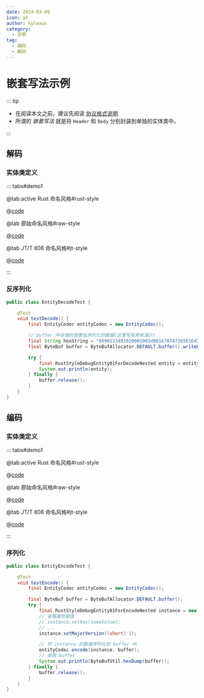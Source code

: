 ```yaml
---
date: 2024-03-09
icon: at
author: hylexus
category:
  - 示例
tag:
  - 编码
  - 解码
---
```


# 嵌套写法示例

::: tip

- 在阅读本文之前，建议先阅读 [协议格式说明](index.md)
- 所谓的 _嵌套写法_ 就是将 `Header` 和 `Body` 分别封装到单独的实体类中。

:::

## 解码

### 实体类定义

::: tabs#demo1

@tab:active Rust 命名风格#rust-style

@[code](@src/core/entity-codec/RustStyleDebugEntity01ForDecodeNested.java)

@tab 原始命名风格#raw-style

@[code](@src/core/entity-codec/RawStyleDebugEntity01ForDecodeNested.java)

@tab JT/T 808 命名风格#jt-style

@[code](@src/core/entity-codec/JtStyleDebugEntity01ForDecodeNested.java)

:::

### 反序列化

```java {12,15}
public class EntityDecodeTest {

    @Test
    void testDecode() {
        final EntityCodec entityCodec = new EntityCodec();

        // buffer 中存储的是要反序列化的数据(这里写死用来演示)
        final String hexString = "8090123401020001003d001678747265616d2d636f6465632ee794a8e688b7e5908d001178747265616d2d636f6465632ec3dcc2eb3230323130323033013911112222270fff9c";
        final ByteBuf buffer = ByteBufAllocator.DEFAULT.buffer().writeBytes(XtreamBytes.decodeHex(hexString));

        try {
            final RustStyleDebugEntity01ForDecodeNested entity = entityCodec.decode(RustStyleDebugEntity01ForDecodeNested.class, buffer);
            System.out.println(entity);
        } finally {
            buffer.release();
        }
    }
}
```

## 编码

### 实体类定义

::: tabs#demo1

@tab:active Rust 命名风格#rust-style

@[code](@src/core/entity-codec/RustStyleDebugEntity01ForEncodeNested.java)

@tab 原始命名风格#raw-style

@[code](@src/core/entity-codec/RawStyleDebugEntity01ForEncodeNested.java)

@tab JT/T 808 命名风格#jt-style

@[code](@src/core/entity-codec/JtStyleDebugEntity01ForEncodeNested.java)

:::

### 序列化

```java {16,20}
public class EntityEncodeTest {

    @Test
    void testEncode() {
        final EntityCodec entityCodec = new EntityCodec();

        final ByteBuf buffer = ByteBufAllocator.DEFAULT.buffer();
        try {
            final RustStyleDebugEntity01ForEncodeNested instance = new RustStyleDebugEntity01ForEncodeNested();
            // 省略属性赋值
            // instance.setXxx(someValue);
            // ...
            instance.setMajorVersion((short) 1);

            // 将 instance 的数据序列化到 buffer 中
            entityCodec.encode(instance, buffer);
            // 使用 buffer
            System.out.println(ByteBufUtil.hexDump(buffer));
        } finally {
            buffer.release();
        }
    }
}
```
